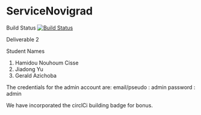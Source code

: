 # ServiceNovigrad
Build Status
[![Build Status](https://circleci.com/gh/SEG2105-uottawa/seg2105f20-project-project_gr-50.png?branch=master)](https://circleci.com/gh/SEG2105-uottawa/seg2105f20-project-project_gr-50)

Deliverable 2

Student Names
1) Hamidou Nouhoum Cisse
2) Jiadong Yu
3) Gerald Azichoba

The credentials for the admin account are:
 email/pseudo : admin
 password : admin

We have incorporated the circlCi building badge for bonus.
